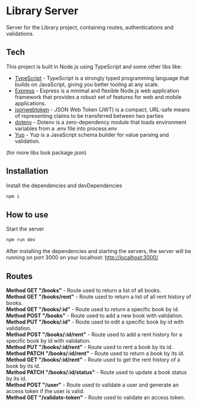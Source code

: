 # Library Server

Server for the Library project, containing routes, authentications and validations.

## Tech

This project is built in Node.js using TypeScript and some other libs like:

- [TypeScript](https://www.typescriptlang.org/) - TypeScript is a strongly typed programming language that builds on JavaScript, giving you better tooling at any scale.
- [Express](https://expressjs.com/) - Express is a minimal and flexible Node.js web application framework that provides a robust set of features for web and mobile applications.
- [jsonwebtoken](https://www.npmjs.com/package/jsonwebtoken) - JSON Web Token (JWT) is a compact, URL-safe means of representing claims to be transferred between two parties
- [dotenv](https://www.npmjs.com/package/dotenv) - Dotenv is a zero-dependency module that loads environment variables from a .env file into process.env
- [Yup](https://www.npmjs.com/package/yup) - Yup is a JavaScript schema builder for value parsing and validation.

 (for more libs look package.json)

## Installation

Install the dependencies and devDependencies

```sh
npm i
```


## How to use

Start the server

```sh
npm run dev
```

After installing the dependencies and starting the servers, the server will be running on port 3000 on your localhost: [http://localhost:3000/](http://localhost:3000/)

## Routes

**Method GET "/books"** - Route used to return a list of all books.  
**Method GET "/books/rent"** - Route used to return a list of all rent history of books.  
**Method GET "/books/:id"** - Route used to return a specific book by id.  
**Method POST "/books"** - Route used to add a new book with validation.  
**Method PUT "/books/:id"** - Route used to edit a specific book by id with validation.  
**Method POST "/books/:id/rent"** - Route used to add a rent history for a specific book by id with validation.  
**Method PUT "/books/:id/rent"** - Route used to rent a book by its id.  
**Method PATCH "/books/:id/rent"** - Route used to return a book by its id.  
**Method GET "/books/:id/rent"** - Route used to get the rent history of a book by its id.  
**Method PATCH "/books/:id/status"** - Route used to update a book status by its id.  
**Method POST "/user"** - Route used to validate a user and generate an access token if the user is valid.  
**Method GET "/validate-token"** - Route used to validate an access token.  
